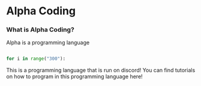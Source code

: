 # Alpha Coding

### What is Alpha Coding?

Alpha is a programming language 

```python

for i in range("300"):


```

This is a programming language that is run on discord! You can find tutorials on how to program in this programming language here!
